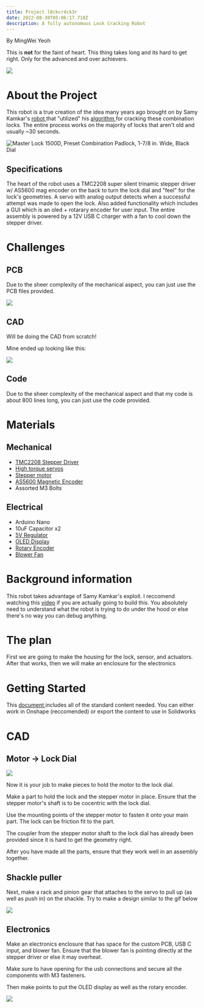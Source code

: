 ```yaml
---
title: Project l0ckcr4ck3r
date: 2022-08-30T05:06:17.710Z
description: A fully autonomous Lock Cracking Robot
---
```

By MingWei Yeoh

This is **not** for the faint of heart. This thing takes long and its hard to get right. Only for the advanced and over achievers.

![](/images/ezgif.com-gif-maker-3-.gif)

# **About the Project**

This robot is a true creation of the idea many years ago brought on by Samy Kamkar's [robot ](https://samy.pl/combobreaker/)that "utilized" his [algorithm ](https://www.youtube.com/watch?v=09UgmwtL12c&ab_channel=samykamkar)for cracking these combination locks. The entire process works on the majority of locks that aren't old and usually ~30 seconds. 

<!--StartFragment-->

![Master Lock 1500D, Preset Combination Padlock, 1-7/8 in. Wide, Black Dial](https://i5.walmartimages.com/asr/3c5ce2c7-0496-4d75-8dad-ce0944061b1f.0dc4627adae0b1df42f6cac6db78eafa.jpeg?odnHeight=612&odnWidth=612&odnBg=FFFFFF)

<!--EndFragment-->

## Specifications

The heart of the robot uses a TMC2208 super silent trinamic stepper driver w/ AS5600 mag encoder on the back to turn the lock dial and "feel" for the lock's geometries. A servo with analog output detects when a successful attempt was made to open the lock. Also added functionality which includes a GUI which is an oled + rotarary encoder for user input. The entire assembly is powered by a 12V USB C charger with a fan to cool down the stepper driver.

# Challenges

## PCB

Due to the sheer complexity of the mechanical aspect, you can just use the PCB files provided.

![](/images/screenshot-2022-08-30-111010.png)

## CAD

Will be doing the CAD from scratch! 

Mine ended up looking like this:

![](/images/l0ckcr4ck3r.png)

## Code

Due to the sheer complexity of the mechanical aspect and that my code is about 800 lines long, you can just use the code provided.

# Materials

## Mechanical

* [TMC2208 Stepper Driver](https://www.amazon.com/Printer-TMC2208-Screwdriver-Controller-Ramps1-4/dp/B082LSQWZF/ref=sr_1_3?crid=2DM8J6G3IDA8J&keywords=tmc2208&qid=1661839331&sprefix=tmc2208%2Caps%2C133&sr=8-3)
* [High torque servos](https://www.amazon.com/Youleke-Torque-Digital-Servo%EF%BC%8CWaterproof-Horn%EF%BC%88270%C2%B0%EF%BC%89/dp/B08739MGPL/ref=sr_1_11?crid=81HZZ5JLGLML&keywords=servo&qid=1661839358&sprefix=servo+%2Caps%2C248&sr=8-11)
* [Stepper motor](https://www.amazon.com/STEPPERONLINE-Bipolar-Stepper-22-6oz-Extruder/dp/B00PNEQ79Q/ref=sr_1_6?crid=1U1NH4LQTF0ZK&keywords=stepper+motor&qid=1661839383&sprefix=stepper+motor+%2Caps%2C139&sr=8-6)
* [AS5600 Magnetic Encoder](https://www.amazon.com/Magnetic-Encoder-Induction-Measurement-Precision/dp/B094F8H591/ref=sr_1_4?crid=M8OANSRLFX5C&keywords=as5600+encoder&qid=1661839450&sprefix=as5600+encod%2Caps%2C130&sr=8-4)
* Assorted M3 Bolts

## Electrical

* Arduino Nano
* 10uF Capacitor x2
* [5V Regulator](https://www.digikey.com/en/products/detail/stmicroelectronics/LD1085V50/669220?s=N4IgTCBcDaIDIBECMAGAHAVgGoZSAugL5A)
* [OLED Display](https://www.amazon.com/Self-Luminous-Display-Compatible-Arduino-Raspberry/dp/B09JWN8K99/ref=sr_1_2_sspa?crid=DM9HX86FS3Q5&keywords=oled+arduino&qid=1661839948&sprefix=oledarduino%2Caps%2C143&sr=8-2-spons&psc=1)
* [Rotary Encoder](https://www.amazon.com/Taiss-KY-040-Encoder-15%C3%9716-5-Arduino/dp/B07F26CT6B/ref=sr_1_4?keywords=rotary+encoder&qid=1661839976&sprefix=roataray%2Caps%2C139&sr=8-4)
* [Blower Fan](https://www.amazon.com/WINSINN-Bearings-Brushless-Cooling-40mm20mm/dp/B08R9JJZ5Z/ref=sr_1_8?crid=1UCHGY2B410VX&keywords=blower+fan+12v+40mm&qid=1661839541&sprefix=blower+fan+12v+40m%2Caps%2C119&sr=8-8)

# Background information

This robot takes advantage of Samy Kamkar's exploit. I reccomend watching this [video](https://www.youtube.com/watch?v=27rE5ZvWLU0&t=647s&ab_channel=HelpfulLockPicker) if you are actually going to build this. You absolutely need to understand what the robot is trying to do under the hood or else there's no way you can debug anything.

# The plan

First we are going to make the housing for the lock, sensor, and actuators. After that works, then we will make an enclosure for the electronics 

# Getting Started

This [document ](https://cad.onshape.com/documents/2de7a66597cc8eb251afdfa3/w/06d4fc68ebc18f9b44e9861d/e/d088818cff71281e0c0d79ce?renderMode=0&uiState=630e4bb71c174454be9985ae)includes all of the standard content needed. You can either work in Onshape (reccomended) or export the content to use in Solidworks

# CAD

## Motor -> Lock Dial

![](/images/l0ckcr4ck3r-1-.png)

Now it is your job to make pieces to hold the motor to the lock dial. 

Make a part to hold the lock and the stepper motor in place. Ensure that the stepper motor's shaft is  to be cocentric with the lock dial. 

Use the mounting points of the stepper motor to fasten it onto your main part. The lock can be friction fit to the part. 

The coupler from the stepper motor shaft to the lock dial has already been provided since it is hard to get the geometry right.

After you have made all the parts, ensure that they work well in an assembly together.

## Shackle puller

Next, make a rack and pinion gear that attaches to the servo to pull up (as well as push in) on the shackle. Try to make a design similar to the gif below

![](/images/ezgif.com-gif-maker.gif)

## Electronics

Make an electronics enclosure that has space for the custom PCB, USB C input, and blower fan. Ensure that the blower fan is pointing directly at the stepper driver or else it may overheat. 

Make sure to have opening for the usb connections and secure all the components with M3 fasteners. 

Then make points to put the OLED display as well as the rotary encoder. 

![](/images/screenshot-2022-09-01-232428.png)